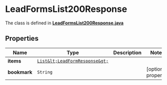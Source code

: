 

# LeadFormsList200Response

The class is defined in **[LeadFormsList200Response.java](../../src/main/java/org/openapitools/model/LeadFormsList200Response.java)**

## Properties

Name | Type | Description | Notes
------------ | ------------- | ------------- | -------------
**items** | [`List&lt;LeadFormResponse&gt;`](LeadFormResponse.md) |  | 
**bookmark** | `String` |  |  [optional property]




